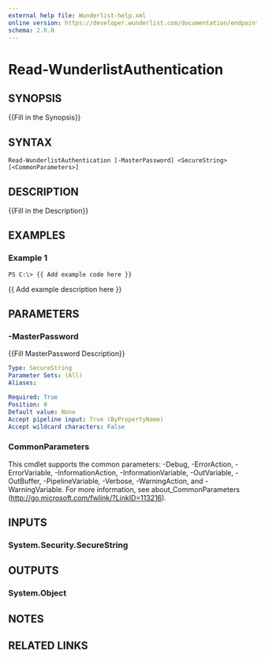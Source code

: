 ```yaml
---
external help file: Wunderlist-help.xml
online version: https://developer.wunderlist.com/documentation/endpoints/reminderlist
schema: 2.0.0
---
```


# Read-WunderlistAuthentication

## SYNOPSIS
{{Fill in the Synopsis}}

## SYNTAX

```
Read-WunderlistAuthentication [-MasterPassword] <SecureString> [<CommonParameters>]
```

## DESCRIPTION
{{Fill in the Description}}

## EXAMPLES

### Example 1
```
PS C:\> {{ Add example code here }}
```

{{ Add example description here }}

## PARAMETERS

### -MasterPassword
{{Fill MasterPassword Description}}

```yaml
Type: SecureString
Parameter Sets: (All)
Aliases: 

Required: True
Position: 0
Default value: None
Accept pipeline input: True (ByPropertyName)
Accept wildcard characters: False
```

### CommonParameters
This cmdlet supports the common parameters: -Debug, -ErrorAction, -ErrorVariable, -InformationAction, -InformationVariable, -OutVariable, -OutBuffer, -PipelineVariable, -Verbose, -WarningAction, and -WarningVariable. For more information, see about_CommonParameters (http://go.microsoft.com/fwlink/?LinkID=113216).

## INPUTS

### System.Security.SecureString

## OUTPUTS

### System.Object

## NOTES

## RELATED LINKS

